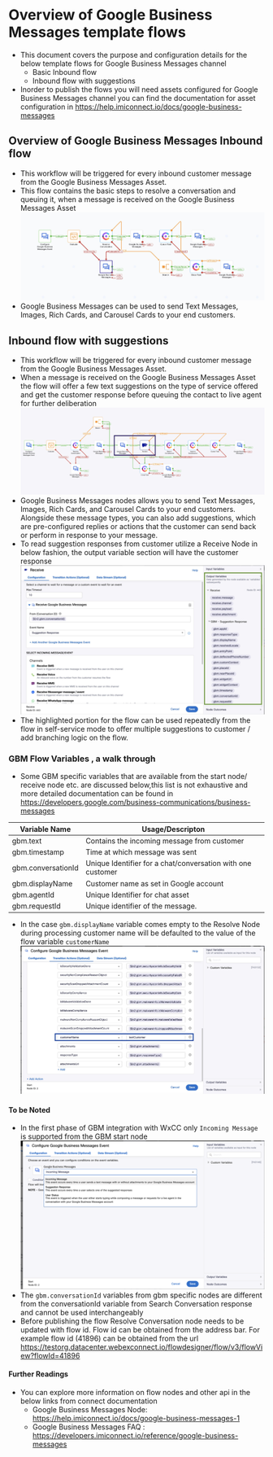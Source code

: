 # Overview of Google Business Messages template flows

- This document covers the purpose and configuration details for the below template flows for Google Business Messages channel
  - Basic Inbound flow
  - Inbound flow with suggestions
- Inorder to publish the flows you will need assets configured for Google Business Messages channel you can find the documentation for asset configuration in https://help.imiconnect.io/docs/google-business-messages

## Overview of Google Business Messages Inbound flow

- This workflow will be triggered for every inbound customer message from the Google Business Messages Asset.
- This flow contains the basic steps to resolve a conversation and queuing it, when a message is received on the Google Business Messages Asset 
    ![GBMInboundFlow](../../../images/GBMInboundFlow.jpeg)
- Google Business Messages can be used to send Text Messages, Images, Rich Cards, and Carousel Cards to your end customers.
## Inbound flow with suggestions

- This workflow will be triggered for every inbound customer message from the Google Business Messages Asset.
- When a message is received on the Google Business Messages Asset the flow will offer a few text suggestions on the type of service offered and get the customer response before queuing the contact to live agent for further deliberation
  ![SuggestionFlow](../../../images/GBMSuggestionFlow.jpeg)
- Google Business Messages nodes allows you to send Text Messages, Images, Rich Cards, and Carousel Cards to your end customers. Alongside these message types, you can also add suggestions, which are pre-configured replies or actions that the customer can send back or perform in response to your message.
- To read suggestion responses from customer utilize a Receive Node in below fashion, the output variable section will have the customer response
    ![GBMReceiveNode](../../../images/GBMReceiveNode.jpeg)
- The highlighted portion for the flow can be used repeatedly from the flow in self-service mode to offer multiple suggestions to customer / add branching logic on the flow.

### GBM Flow Variables , a walk through
  - Some GBM specific variables that are available from the start node/ receive node etc. are discussed below,this list is not exhaustive and more detailed documentation can be found in https://developers.google.com/business-communications/business-messages
  
|Variable Name  | Usage/Descripton  |
| ------------- | ------------- |
| gbm.text  | Contains the incoming message from customer  |
| gbm.timestamp  | Time at  which message was sent   |
| gbm.conversationId  | Unique Identifier for a chat/conversation with one customer  |
| gbm.displayName  | Customer name as set in Google account  |
| gbm.agentId  | Unique Identifier for chat asset  |
| gbm.requestId  | Unique identifier of the message.  |
  - In the case `gbm.displayName` variable comes empty to the Resolve Node during processing customer name will be defaulted to the value of the flow variable `customerName`
   ![GBMFlowDisplayName](../../../images/GBMFlowDisplayName.jpeg)


#### To be Noted 
- In the first phase of GBM integration with WxCC only `Incoming Message` is supported from the GBM start node 
  ![GBMStartNode](../../../images/GBMStartNode.png)
- The `gbm.conversationId` variables from gbm specific nodes are different from the conversationId variable from Search Conversation response and cannot be used interchangeably
- Before publishing the flow Resolve Conversation node needs to be updated with flow id. Flow id can be obtained from the address bar. For example flow id (41896) can be obtained from the url https://testorg.datacenter.webexconnect.io/flowdesigner/flow/v3/flowView?flowId=41896

#### Further Readings
- You can explore more information on flow nodes and other api in the below links from connect documentation
  - Google Business Messages Node: https://help.imiconnect.io/docs/google-business-messages-1
  - Google Business Messages FAQ : https://developers.imiconnect.io/reference/google-business-messages